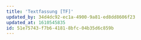 ```yaml
---
title: 'Textfassung [TF]'
updated_by: 34d4dc92-ec1a-4900-9a81-ed8dd8606f23
updated_at: 1610545835
id: 51e75743-f7b6-4181-8bfc-04b35d6c859b
---
```

